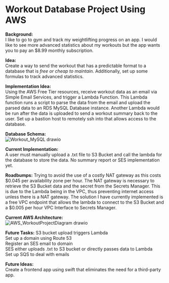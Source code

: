 # Workout Database Project Using AWS

**Background:**  
I like to go to gym and track my weightlifting progress on an app. I would like to see more advanced statistics about my workouts but the app wants you to pay an $8.99 monthly subscription.  
  
**Idea:**  
Create a way to send the workout that has a predictable format to a database that is _free or cheap to maintain._ Additionally, set up some formulas to track advanced statistics.  
  
**Implementation Idea:**  
Using the AWS Free Tier resources, receive workout data as an email via Simple Email Services, and trigger a Lambda Function. This Lambda function runs a script to parse the data from the email and upload the parsed data to an RDS MySQL Database instance. Another Lambda would be run after the data is uploaded to send a workout summary back to the user. Set up a bastion host to remotely ssh into that allows access to the database.
  
**Database Schema:**  
![Workout_MySQL drawio](https://user-images.githubusercontent.com/69882779/212497618-71141cf2-997d-4a1b-b9ac-168e84547227.png)

  
**Current Implementation:**  
A user must manually upload a .txt file to S3 Bucket and call the lambda for the database to store the data. No summary report or SES implementation yet.

**Roadbumps:**
Trying to avoid the use of a costly NAT gateway as this costs $0.045 per availability zone per hour. The NAT gateway is necessary to retrieve the S3 Bucket data and the secret from the Secrets Manager. This is due to the Lambda being in the VPC, thus preventing internet access unless there is a NAT gateway. The solution I have currently implemented is a free VPC endpoint that allows the lambda to connect to the S3 Bucket and a $0.005 per hour VPC Interface to Secrets Manager.
  
**Current AWS Architecture:**  
![AWS_WorkoutProjectDiagram drawio](https://user-images.githubusercontent.com/69882779/212501329-8aa84b75-940a-415f-a5b4-c69841ca9309.png)


**Future Tasks:** 
S3 bucket upload triggers Lambda  
Set up a domain using Route 53  
Register an SES email to domain  
SES either uploads .txt to S3 bucket or directly passes data to Lambda  
Set up SQS to deal with emails  

**Future Ideas:**  
Create a frontend app using swift that eliminates the need for a third-party app.  
